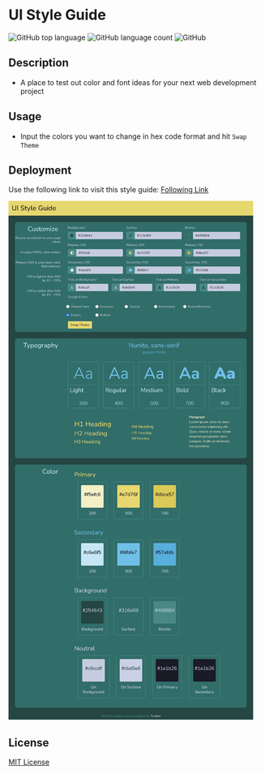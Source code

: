 # UI Style Guide

![GitHub top language](https://img.shields.io/github/languages/top/tooboi/style-guide?color=yellow)
![GitHub language count](https://img.shields.io/github/languages/count/tooboi/style-guide?color=yellow)
![GitHub](https://img.shields.io/github/license/tooboi/style-guide?color=yellow)

## Description

- A place to test out color and font ideas for your next web development project

## Usage

- Input the colors you want to change in hex code format and hit `Swap Theme`

## Deployment

Use the following link to visit this style guide: [Following Link](https://tooboi.github.io/Style-Guide/)

![screenshot of web page](/public/images/Demo.png)

## License

[MIT License](./LICENSE)
